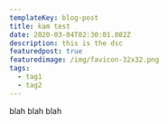 ```yaml
---
templateKey: blog-post
title: kam test
date: 2020-03-04T02:30:01.082Z
description: this is the dsc
featuredpost: true
featuredimage: /img/favicon-32x32.png
tags:
  - tag1
  - tag2
---
```

blah blah blah
